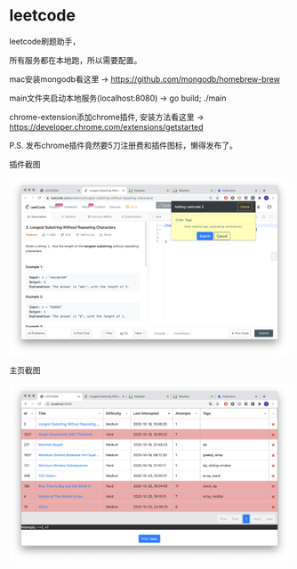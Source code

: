 # leetcode

leetcode刷题助手，

所有服务都在本地跑，所以需要配置。

mac安装mongodb看这里 -> https://github.com/mongodb/homebrew-brew

main文件夹启动本地服务(localhost:8080) -> go build; ./main

chrome-extension添加chrome插件, 安装方法看这里 -> https://developer.chrome.com/extensions/getstarted

P.S.
发布chrome插件竟然要5刀注册费和插件图标，懒得发布了。

插件截图

![extension](extension.png)


主页截图

![home](home.png)
